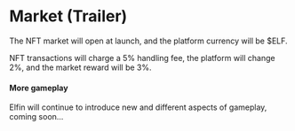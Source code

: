 # Market (Trailer)

The NFT market will open at launch, and the platform currency will be $ELF.

NFT transactions will charge a 5% handling fee, the platform will change 2%, and the market reward will be 3%.

#### More gameplay

Elfin will continue to introduce new and different aspects of gameplay, coming soon...
